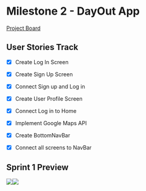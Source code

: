 # Milestone 2 - DayOut App

[Project Board](https://github.com/orgs/DayOut-LLC/projects/1)

## User Stories Track
- [x] Create Log In Screen
- [x] Create Sign Up Screen
- [x] Connect Sign up and Log in
- [x] Create User Profile Screen
- [x] Connect Log in to Home
- [x] Implement Google Maps API
- [x] Create BottomNavBar
- [x] Connect all screens to NavBar


## Sprint 1 Preview

<img src="http://g.recordit.co/lL51S4T8AM.gif"><img src="http://g.recordit.co/XjlA1DupDx.gif">

